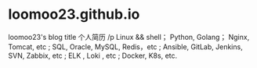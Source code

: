 # loomoo23.github.io
loomoo23's blog
title  个人简历
/p
	Linux && shell；
  Python, Golang；
	Nginx, Tomcat, etc ;
  SQL, Oracle, MySQL, Redis，etc ;
	Ansible, GitLab, Jenkins, SVN, Zabbix, etc ;
	ELK , Loki , etc ;
	Docker, K8s, etc.
